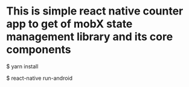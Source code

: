 # This is simple react native counter app to get of mobX state management library and its core components  


$ yarn install

$ react-native run-android
